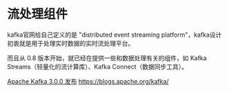# 流处理组件
kafka官网给自己定义的是 "distributed event streaming platform"，kafka设计初衷就是用于处理实时数据的实时流处理平台。  

而且从 0.8 版本开始，就已经在提供一些和数据处理有关的组件，如 Kafka Streams（轻量化的流计算库）、Kafka Connect（数据同步工具）。

[Apache Kafka 3.0.0 发布](https://www.oschina.net/news/161356/kafka-3-0-0-released)
https://blogs.apache.org/kafka/

